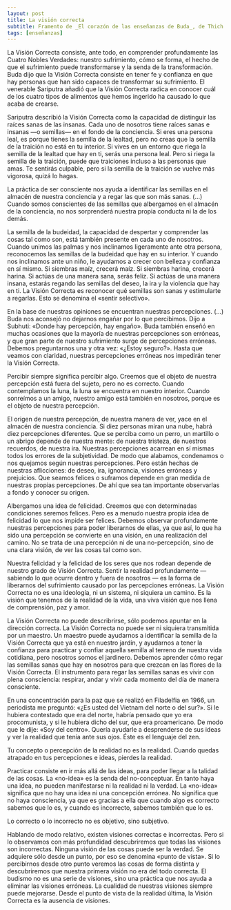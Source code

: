 ```yaml
---
layout: post
title: La visión correcta
subtitle: Framento de _El corazón de las enseñanzas de Buda_, de Thich Naht Hanh
tags: [enseñanzas]
---
```


La Visión Correcta consiste, ante todo, en comprender profundamente las Cuatro Nobles Verdades: nuestro sufrimiento, cómo se forma, el hecho de que el sufrimiento puede transformarse y la senda de la transformación. Buda dijo que la Visión Correcta consiste en tener fe y confianza en que hay personas que han sido capaces de transformar su sufrimiento. El venerable Sariputra añadió que la Visión Correcta radica en conocer cuál de los cuatro tipos de alimentos que hemos ingerido ha causado lo que acaba de crearse.

Sariputra describió la Visión Correcta como la capacidad de distinguir las raíces sanas de las insanas. Cada uno de nosotros tiene raíces sanas e insanas —o semillas— en el fondo de la conciencia. Si eres una persona leal, es porque tienes la semilla de la lealtad, pero no creas que la semilla de la traición no está en tu interior. Si vives en un entorno que riega la semilla de la lealtad que hay en ti, serás una persona leal. Pero si riega la semilla de la traición, puede que traiciones incluso a las personas que amas. Te sentirás culpable, pero si la semilla de la traición se vuelve más vigorosa, quizá lo hagas.

La práctica de ser consciente nos ayuda a identificar las semillas en el almacén de nuestra conciencia y a regar las que son más sanas. (…) Cuando somos conscientes de las semillas que albergamos en el almacén de la conciencia, no nos sorprenderá nuestra propia conducta ni la de los demás.

La semilla de la budeidad, la capacidad de despertar y comprender las cosas tal como son, está también presente en cada uno de nosotros. Cuando unimos las palmas y nos inclinamos ligeramente ante otra persona, reconocemos las semillas de la budeidad que hay en su interior. Y cuando nos inclinamos ante un niño, le ayudamos a crecer con belleza y confianza en sí mismo. Si siembras maíz, crecerá maíz. Si siembras harina, crecerá harina. Si actúas de una manera sana, serás feliz. Si actúas de una manera insana, estarás regando las semillas del deseo, la ira y la violencia que hay en ti. La Visión Correcta es reconocer qué semillas son sanas y estimularte a regarlas. Esto se denomina el «sentir selectivo».
 

En la base de nuestras opiniones se encuentran nuestras percepciones. (…) Buda nos aconsejó no dejarnos engañar por lo que percibimos. Dijo a Subhuti: «Donde hay percepción, hay engaño». Buda también enseñó en muchas ocasiones que la mayoría de nuestras percepciones son erróneas, y que gran parte de nuestro sufrimiento surge de percepciones erróneas. Debemos preguntarnos una y otra vez: «¿Estoy seguro?». Hasta que veamos con claridad, nuestras percepciones erróneas nos impedirán tener la Visión Correcta.

Percibir siempre significa percibir algo. Creemos que el objeto de nuestra percepción está fuera del sujeto, pero no es correcto. Cuando contemplamos la luna, la luna se encuentra en nuestro interior. Cuando sonreímos a un amigo, nuestro amigo está también en nosotros, porque es el objeto de nuestra percepción.

El origen de nuestra percepción, de nuestra manera de ver, yace en el almacén de nuestra conciencia. Si diez personas miran una nube, habrá diez percepciones diferentes. Que se perciba como un perro, un martillo o un abrigo depende de nuestra mente: de nuestra tristeza, de nuestros recuerdos, de nuestra ira. Nuestras percepciones acarrean en sí mismas todos los errores de la subjetividad. De modo que alabamos, condenamos o nos quejamos según nuestras percepciones. Pero están hechas de nuestras aflicciones: de deseo, ira, ignorancia, visiones erróneas y prejuicios. Que seamos felices o suframos depende en gran medida de nuestras propias percepciones. De ahí que sea tan importante observarlas a fondo y conocer su origen.

Albergamos una idea de felicidad. Creemos que con determinadas condiciones seremos felices. Pero es a menudo nuestra propia idea de felicidad lo que nos impide ser felices. Debemos observar profundamente nuestras percepciones para poder liberarnos de ellas, ya que así, lo que ha sido una percepción se convierte en una visión, en una realización del camino. No se trata de una percepción ni de una no-percepción, sino de una clara visión, de ver las cosas tal como son.

Nuestra felicidad y la felicidad de los seres que nos rodean depende de nuestro grado de Visión Correcta. Sentir la realidad profundamente —sabiendo lo que ocurre dentro y fuera de nosotros — es la forma de liberarnos del sufrimiento causado por las percepciones erróneas. La Visión Correcta no es una ideología, ni un sistema, ni siquiera un camino. Es la visión que tenemos de la realidad de la vida, una viva visión que nos llena de comprensión, paz y amor.

La Visión Correcta no puede describrirse, sólo podemos apuntar en la dirección correcta. La Visión Correcta no puede ser ni siquiera transmitida por un maestro. Un maestro puede ayudarnos a identificar la semilla de la Visión Correcta que ya está en nuestro jardín, y ayudarnos a tener la confianza para practicar y confiar aquella semilla al terreno de nuestra vida cotidiana, pero nosotros somos el jardinero. Debemos aprender cómo regar las semillas sanas que hay en nosotros para que crezcan en las flores de la Visión Correcta. El instrumento para regar las semillas sanas es vivir con plena consciencia: respirar, andar y vivir cada momento del día de manera consciente.

En una concentración para la paz que se realizó en Filadelfia en 1966, un periodista me preguntó: «¿Es usted del Vietnam del norte o del sur?». Si le hubiera contestado que era del norte, habría pensado que yo era procomunista, y si le hubiera dicho del sur, que era proamericano. De modo que le dije: «Soy del centro». Quería ayudarle a desprenderse de sus ideas y ver la realidad que tenía ante sus ojos. Éste es el lenguaje del zen.

Tu concepto o percepción de la realidad no es la realidad. Cuando quedas atrapado en tus percepciones e ideas, pierdes la realidad.

Practicar consiste en ir más allá de las ideas, para poder llegar a la talidad de las cosas. La «no-idea» es la senda del no-conceptuar. En tanto haya una idea, no pueden manifestarse ni la realidad ni la verdad. La «no-idea» significa que no hay una idea ni una concepción errónea. No significa que no haya consciencia, ya que es gracias a ella que cuando algo es correcto sabemos que lo es, y cuando es incorrecto, sabemos también que lo es.

Lo correcto o lo incorrecto no es objetivo, sino subjetivo.

Hablando de modo relativo, existen visiones correctas e incorrectas. Pero si lo observamos con más profundidad descubriremos que todas las visiones son incorrectas. Ninguna visión de las cosas puede ser la verdad. Se adquiere sólo desde un punto, por eso se denomina «punto de vista». Si lo percibirnos desde otro punto veremos las cosas de forma distinta y descubriremos que nuestra primera visión no era del todo correcta. El budismo no es una serie de visiones, sino una práctica que nos ayuda a eliminar las visiones erróneas. La cualidad de nuestras visiones siempre puede mejorarse. Desde el punto de vista de la realidad última, la Visión Correcta es la ausencia de visiones. 
